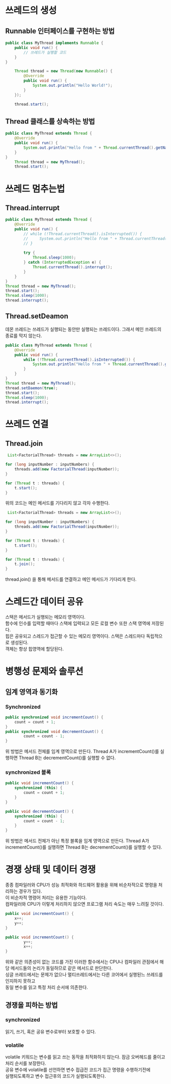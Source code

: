 # 쓰레드의 생성
## Runnable 인터페이스를 구현하는 방법
```java
public class MyThread implements Runnable {
    public void run() {
        // 쓰레드가 실행할 코드
    }
}

    Thread thread = new Thread(new Runnable() {
        @Override
        public void run() {
            System.out.println("Hello World!");
        }
    });

    thread.start();
```

## Thread 클래스를 상속하는 방법
```java
public class MyThread extends Thread {
    @Override
    public void run() {
        System.out.println("Hello from " + Thread.currentThread().getName());
    }
}
    Thread thread = new MyThread();
    thread.start();
```

# 쓰레드 멈추는법
## Thread.interrupt
```java
public class MyThread extends Thread {
    @Override
    public void run() {
        // while (!Thread.currentThread().isInterrupted()) {
        //     System.out.println("Hello from " + Thread.currentThread().getName());
        // }
        
        try {
            Thread.sleep(1000);
        } catch (InterruptedException e) {
            Thread.currentThread().interrupt();
        }
    }
}
Thread thread = new MyThread();
thread.start();
Thread.sleep(1000);
thread.interrupt();
```
## Thread.setDeamon
데몬 쓰레드는 쓰레드가 실행되는 동안만 실행되는 쓰레드이다.
그래서 메인 쓰레드의 종료를 막지 않는다.
```java
public class MyThread extends Thread {
    @Override
    public void run() {
        while (!Thread.currentThread().isInterrupted()) {
            System.out.println("Hello from " + Thread.currentThread().getName());
        }
    }
}
Thread thread = new MyThread();
thread.setDaemon(true);
thread.start();
Thread.sleep(1000);
thread.interrupt();
```

# 쓰레드 연결
## Thread.join
```java
 List<FactorialThread> threads = new ArrayList<>();

for (long inputNumber : inputNumbers) {
    threads.add(new FactorialThread(inputNumber));
}

for (Thread t : threads) {
    t.start();
}

```
위의 코드는 메인 메서드를 기다리지 않고 각자 수행한다.
```java
 List<FactorialThread> threads = new ArrayList<>();

for (long inputNumber : inputNumbers) {
    threads.add(new FactorialThread(inputNumber));
}

for (Thread t : threads) {
    t.start();
}

for (Thread t : threads) {
    t.join();
}
```
thread.join() 을 통해 메서드를 연결하고 메인 메서드가 기다리게 한다.

# 스레드간 데이터 공유
스택은 메서드가 실행되는 메모리 영역이다.  
함수에 인수를 입력할 때마다 스택에 입력되고 모든 로컬 변수 또한 스택 영역에 저장된다.  
힙은 공유되고 스레드가 접근할 수 있는 메모리 영역이다.
스택은 스레드마다 독립적으로 생성된다.  
객체는 항상 힙영역에 할당된다.

# 병행성 문제와 솔루션

## 임계 영역과 동기화
### Synchronized
```java
public synchronized void incrementCount() {
    count = count + 1;
}
public synchronized void decrementCount() {
        count = count - 1;
}

```
위 방법은 메서드 전체를 임계 영역으로 만든다.
Thread A가 incrementCount()를 실행하면 Thread B는 decrementCount()를 실행할 수 없다.  

### synchronized 블록
```java
public void incrementCount() {
    synchronized (this) {
        count = count + 1;
    }
}

public void decrementCount() {
    synchronized (this) {
        count = count - 1;
    }
}
```
위 방법은 메서드 전체가 아닌 특정 블록을 임계 영역으로 만든다.
Thread A가 incrementCount()를 실행하면 Thread B는 decrementCount()를 실행할 수 있다.  

# 경쟁 상태 및 데이터 경쟁
종종 컴파일러와 CPU가 성능 최적화와 하드웨어 활용을 위해 비순차적으로 명령을 처리하는 경우가 있다.  
이 비순차적 명령어 처리는 유용한 기능이다.  
컴파일러와 CPU가 이렇게 처리하지 않으면 프로그램 처리 속도는 매우 느려질 것이다.  

```java
public void incrementCount() {
    x++;
    y++;
}

public void incrementCount() {
        y++;
        x++;
}

```
위와 같은 의존성이 없는 코드를 가진 이러한 함수에서는 CPU나 컴파일러 관점에서
해당 메서드들의 논리가 동일하므로 같은 메서드로 판단한다.  
싱글 쓰레드에서는 문제가 없으나 멀티쓰레드에서는 다른 코어에서 실행된느 쓰레드를 인지하지 못하고  
동일 변수를 읽고 특정 처리 순서에 의존한다.

## 경쟁을 피하는 방법
### synchronized
읽기, 쓰기, 혹은 공유 변수로부터 보호할 수 있다.  

### volatile
volatile 키워드는 변수를 읽고 쓰는 동작을 최적화하지 않는다.
잠금 오버헤드를 줄이고 처리 순서를 보장한다.  
공유 변수에 volatile를 선언하면 변수 접급전 코드가 접근 명령을 수행하기전에  
실행되도록하고 변수 접근후의 코드가 실행되도록한다.